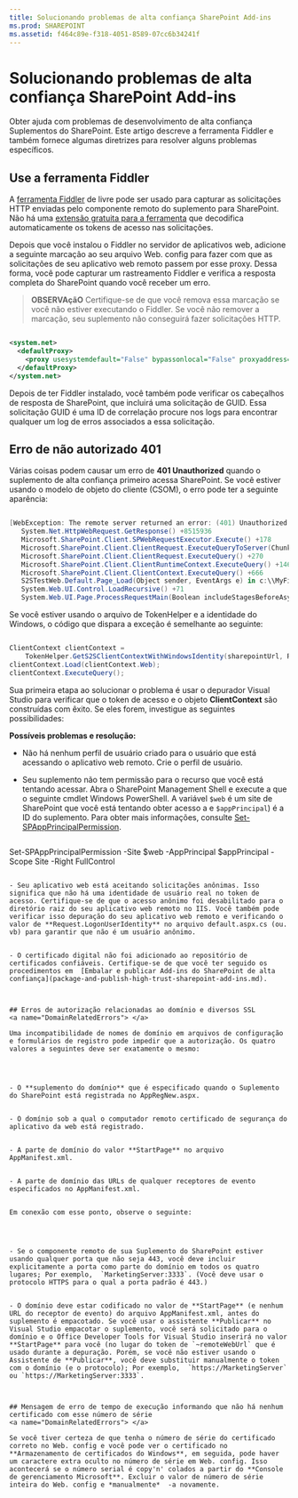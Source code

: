 ```yaml
---
title: Solucionando problemas de alta confiança SharePoint Add-ins
ms.prod: SHAREPOINT
ms.assetid: f464c89e-f318-4051-8589-07cc6b34241f
---
```



# Solucionando problemas de alta confiança SharePoint Add-ins
Obter ajuda com problemas de desenvolvimento de alta confiança Suplementos do SharePoint.
Este artigo descreve a ferramenta Fiddler e também fornece algumas diretrizes para resolver alguns problemas específicos.
  
    
    


## Use a ferramenta Fiddler

A  [ferramenta Fiddler](http://www.telerik.com/fiddler) de livre pode ser usado para capturar as solicitações HTTP enviadas pelo componente remoto do suplemento para SharePoint. Não há uma [extensão gratuita para a ferramenta](https://github.com/andrewconnell/SPOAuthFiddlerExt) que decodifica automaticamente os tokens de acesso nas solicitações.
  
    
    
Depois que você instalou o Fiddler no servidor de aplicativos web, adicione a seguinte marcação ao seu arquivo Web. config para fazer com que as solicitações de seu aplicativo web remoto passem por esse proxy. Dessa forma, você pode capturar um rastreamento Fiddler e verifica a resposta completa do SharePoint quando você receber um erro.
  
    
    

> **OBSERVAçãO**
> Certifique-se de que você remova essa marcação se você não estiver executando o Fiddler. Se você não remover a marcação, seu suplemento não conseguirá fazer solicitações HTTP.
  
    
    




```XML

<system.net>
  <defaultProxy>
    <proxy usesystemdefault="False" bypassonlocal="False" proxyaddress="http://127.0.0.1:8888" />
  </defaultProxy>
</system.net>

```

Depois de ter Fiddler instalado, você também pode verificar os cabeçalhos de resposta de SharePoint, que incluirá uma solicitação de GUID. Essa solicitação GUID é uma ID de correlação procure nos logs para encontrar qualquer um log de erros associados a essa solicitação.
  
    
    

## Erro de não autorizado 401
<a name="UnauthorizedException"> </a>

Várias coisas podem causar um erro de **401 Unauthorized** quando o suplemento de alta confiança primeiro acessa SharePoint. Se você estiver usando o modelo de objeto do cliente (CSOM), o erro pode ter a seguinte aparência:
  
    
    

```cs

[WebException: The remote server returned an error: (401) Unauthorized.]
   System.Net.HttpWebRequest.GetResponse() +8515936
   Microsoft.SharePoint.Client.SPWebRequestExecutor.Execute() +178
   Microsoft.SharePoint.Client.ClientRequest.ExecuteQueryToServer(ChunkStringBuilder sb) +1427
   Microsoft.SharePoint.Client.ClientRequest.ExecuteQuery() +270
   Microsoft.SharePoint.Client.ClientRuntimeContext.ExecuteQuery() +146
   Microsoft.SharePoint.Client.ClientContext.ExecuteQuery() +666
   S2STestWeb.Default.Page_Load(Object sender, EventArgs e) in c:\\MyFiles\\HightrustTest\\HightrustTestWeb\\Default.aspx.cs:28
   System.Web.UI.Control.LoadRecursive() +71
   System.Web.UI.Page.ProcessRequestMain(Boolean includeStagesBeforeAsyncPoint, Boolean includeStagesAfterAsyncPoint) +3178
```

Se você estiver usando o arquivo de TokenHelper e a identidade do Windows, o código que dispara a exceção é semelhante ao seguinte:
  
    
    



```cs

ClientContext clientContext =
    TokenHelper.GetS2SClientContextWithWindowsIdentity(sharepointUrl, Request.LogonUserIdentity); 
clientContext.Load(clientContext.Web);
clientContext.ExecuteQuery();
```

Sua primeira etapa ao solucionar o problema é usar o depurador Visual Studio para verificar que o token de acesso e o objeto **ClientContext** são construídas com êxito. Se eles forem, investigue as seguintes possibilidades:
  
    
    
 **Possíveis problemas e resolução:**
  
    
    

- Não há nenhum perfil de usuário criado para o usuário que está acessando o aplicativo web remoto. Crie o perfil de usuário.
    
  
- Seu suplemento não tem permissão para o recurso que você está tentando acessar. Abra o SharePoint Management Shell e execute a que o seguinte cmdlet Windows PowerShell. A variável  `$web` é um site de SharePoint que você está tentando obter acesso a e `$appPrincipal`) é a ID do suplemento. Para obter mais informações, consulte  [Set-SPAppPrincipalPermission](http://technet.microsoft.com/en-us/library/jj219714%28v=office.15%29.aspx).
    
  ```
  
Set-SPAppPrincipalPermission -Site $web -AppPrincipal $appPrincipal -Scope Site -Right FullControl
  ```

- Seu aplicativo web está aceitando solicitações anônimas. Isso significa que não há uma identidade de usuário real no token de acesso. Certifique-se de que o acesso anônimo foi desabilitado para o diretório raiz do seu aplicativo web remoto no IIS. Você também pode verificar isso depuração do seu aplicativo web remoto e verificando o valor de **Request.LogonUserIdentity** no arquivo default.aspx.cs (ou. vb) para garantir que não é um usuário anônimo.
    
  
- O certificado digital não foi adicionado ao repositório de certificados confiáveis. Certifique-se de que você ter seguido os procedimentos em  [Embalar e publicar Add-ins do SharePoint de alta confiança](package-and-publish-high-trust-sharepoint-add-ins.md).
    
  

## Erros de autorização relacionadas ao domínio e diversos SSL
<a name="DomainRelatedErrors"> </a>

Uma incompatibilidade de nomes de domínio em arquivos de configuração e formulários de registro pode impedir que a autorização. Os quatro valores a seguintes deve ser exatamente o mesmo:
  
    
    

- O **suplemento do domínio** que é especificado quando o Suplemento do SharePoint está registrada no AppRegNew.aspx.
    
  
- O domínio sob a qual o computador remoto certificado de segurança do aplicativo da web está registrado.
    
  
- A parte de domínio do valor **StartPage** no arquivo AppManifest.xml.
    
  
- A parte de domínio das URLs de qualquer receptores de evento especificados no AppManifest.xml.
    
  
Em conexão com esse ponto, observe o seguinte:
  
    
    

- Se o componente remoto de sua Suplemento do SharePoint estiver usando qualquer porta que não seja 443, você deve incluir explicitamente a porta como parte do domínio em todos os quatro lugares; Por exemplo,  `MarketingServer:3333`. (Você deve usar o protocolo HTTPS para o qual a porta padrão é 443.)
    
  
- O domínio deve estar codificado no valor de **StartPage** (e nenhum URL do receptor de evento) do arquivo AppManifest.xml, antes do suplemento é empacotado. Se você usar o assistente **Publicar** no Visual Studio empacotar o suplemento, você será solicitado para o domínio e o Office Developer Tools for Visual Studio inserirá no valor **StartPage** para você (no lugar do token de `~remoteWebUrl` que é usado durante a depuração. Porém, se você não estiver usando o Assistente de **Publicar**, você deve substituir manualmente o token com o domínio (e o protocolo); Por exemplo,  `https://MarketingServer` ou `https://MarketingServer:3333`.
    
  

## Mensagem de erro de tempo de execução informando que não há nenhum certificado com esse número de série
<a name="DomainRelatedErrors"> </a>

Se você tiver certeza de que tenha o número de série do certificado correto no Web. config e você pode ver o certificado no **Armazenamento de certificados do Windows**, em seguida, pode haver um caractere extra oculto no número de série em Web. config. Isso acontecerá se o número serial é copy'n' colados a partir do **Console de gerenciamento Microsoft**. Excluir o valor de número de série inteira do Web. config e *manualmente*  -a novamente.
  
    
    

